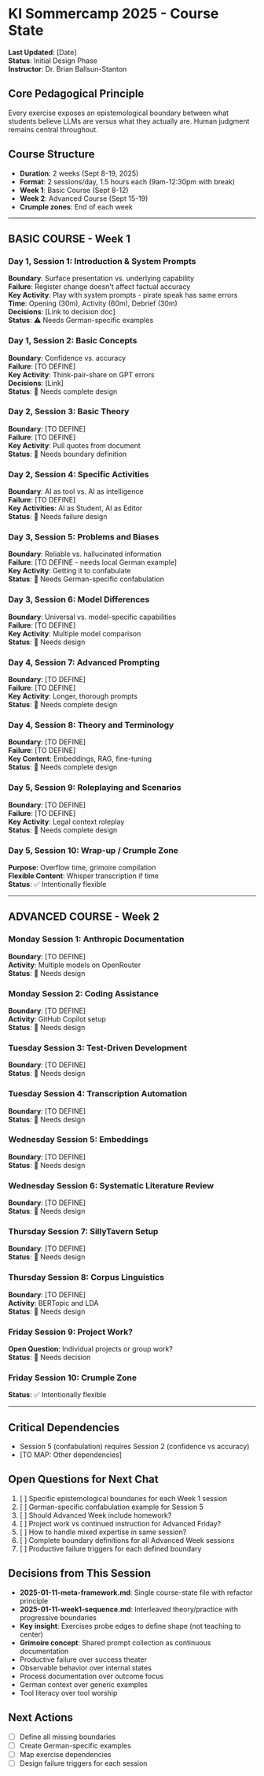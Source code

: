# KI Sommercamp 2025 - Course State

**Last Updated**: [Date]  
**Status**: Initial Design Phase  
**Instructor**: Dr. Brian Ballsun-Stanton

## Core Pedagogical Principle
Every exercise exposes an epistemological boundary between what students believe LLMs are versus what they actually are. Human judgment remains central throughout.

## Course Structure
- **Duration**: 2 weeks (Sept 8-19, 2025)
- **Format**: 2 sessions/day, 1.5 hours each (9am-12:30pm with break)
- **Week 1**: Basic Course (Sept 8-12)
- **Week 2**: Advanced Course (Sept 15-19)
- **Crumple zones**: End of each week

---

## BASIC COURSE - Week 1

### Day 1, Session 1: Introduction & System Prompts
**Boundary**: Surface presentation vs. underlying capability  
**Failure**: Register change doesn't affect factual accuracy  
**Key Activity**: Play with system prompts - pirate speak has same errors  
**Time**: Opening (30m), Activity (60m), Debrief (30m)  
**Decisions**: [Link to decision doc]  
**Status**: ⚠️ Needs German-specific examples

### Day 1, Session 2: Basic Concepts  
**Boundary**: Confidence vs. accuracy  
**Failure**: [TO DEFINE]  
**Key Activity**: Think-pair-share on GPT errors  
**Decisions**: [Link]  
**Status**: 🔴 Needs complete design

### Day 2, Session 3: Basic Theory
**Boundary**: [TO DEFINE]  
**Failure**: [TO DEFINE]  
**Key Activity**: Pull quotes from document  
**Status**: 🔴 Needs boundary definition

### Day 2, Session 4: Specific Activities
**Boundary**: AI as tool vs. AI as intelligence  
**Failure**: [TO DEFINE]  
**Key Activities**: AI as Student, AI as Editor  
**Status**: 🔴 Needs failure design

### Day 3, Session 5: Problems and Biases
**Boundary**: Reliable vs. hallucinated information  
**Failure**: [TO DEFINE - needs local German example]  
**Key Activity**: Getting it to confabulate  
**Status**: 🔴 Needs German-specific confabulation

### Day 3, Session 6: Model Differences
**Boundary**: Universal vs. model-specific capabilities  
**Failure**: [TO DEFINE]  
**Key Activity**: Multiple model comparison  
**Status**: 🔴 Needs design

### Day 4, Session 7: Advanced Prompting
**Boundary**: [TO DEFINE]  
**Failure**: [TO DEFINE]  
**Key Activity**: Longer, thorough prompts  
**Status**: 🔴 Needs complete design

### Day 4, Session 8: Theory and Terminology
**Boundary**: [TO DEFINE]  
**Failure**: [TO DEFINE]  
**Key Content**: Embeddings, RAG, fine-tuning  
**Status**: 🔴 Needs complete design

### Day 5, Session 9: Roleplaying and Scenarios
**Boundary**: [TO DEFINE]  
**Failure**: [TO DEFINE]  
**Key Activity**: Legal context roleplay  
**Status**: 🔴 Needs complete design

### Day 5, Session 10: Wrap-up / Crumple Zone
**Purpose**: Overflow time, grimoire compilation  
**Flexible Content**: Whisper transcription if time  
**Status**: ✅ Intentionally flexible

---

## ADVANCED COURSE - Week 2

### Monday Session 1: Anthropic Documentation
**Boundary**: [TO DEFINE]  
**Activity**: Multiple models on OpenRouter  
**Status**: 🔴 Needs design

### Monday Session 2: Coding Assistance
**Boundary**: [TO DEFINE]  
**Activity**: GitHub Copilot setup  
**Status**: 🔴 Needs design

### Tuesday Session 3: Test-Driven Development
**Boundary**: [TO DEFINE]  
**Status**: 🔴 Needs design

### Tuesday Session 4: Transcription Automation
**Boundary**: [TO DEFINE]  
**Status**: 🔴 Needs design

### Wednesday Session 5: Embeddings
**Boundary**: [TO DEFINE]  
**Status**: 🔴 Needs design

### Wednesday Session 6: Systematic Literature Review
**Boundary**: [TO DEFINE]  
**Status**: 🔴 Needs design

### Thursday Session 7: SillyTavern Setup
**Boundary**: [TO DEFINE]  
**Status**: 🔴 Needs design

### Thursday Session 8: Corpus Linguistics
**Boundary**: [TO DEFINE]  
**Activity**: BERTopic and LDA  
**Status**: 🔴 Needs design

### Friday Session 9: Project Work?
**Open Question**: Individual projects or group work?  
**Status**: 🔴 Needs decision

### Friday Session 10: Crumple Zone
**Status**: ✅ Intentionally flexible

---

## Critical Dependencies
- Session 5 (confabulation) requires Session 2 (confidence vs accuracy)
- [TO MAP: Other dependencies]

## Open Questions for Next Chat
1. [ ] Specific epistemological boundaries for each Week 1 session
2. [ ] German-specific confabulation example for Session 5
3. [ ] Should Advanced Week include homework?
4. [ ] Project work vs continued instruction for Advanced Friday?
5. [ ] How to handle mixed expertise in same session?
6. [ ] Complete boundary definitions for all Advanced Week sessions
7. [ ] Productive failure triggers for each defined boundary

## Decisions from This Session
- **2025-01-11-meta-framework.md**: Single course-state file with refactor principle
- **2025-01-11-week1-sequence.md**: Interleaved theory/practice with progressive boundaries
- **Key insight**: Exercises probe edges to define shape (not teaching to center)
- **Grimoire concept**: Shared prompt collection as continuous documentation
- Productive failure over success theater
- Observable behavior over internal states
- Process documentation over outcome focus
- German context over generic examples
- Tool literacy over tool worship

## Next Actions
- [ ] Define all missing boundaries
- [ ] Create German-specific examples
- [ ] Map exercise dependencies
- [ ] Design failure triggers for each session
